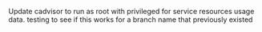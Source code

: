 Update cadvisor to run as root with privileged for service resources usage data.
testing to see if this works for a branch name that previously existed
